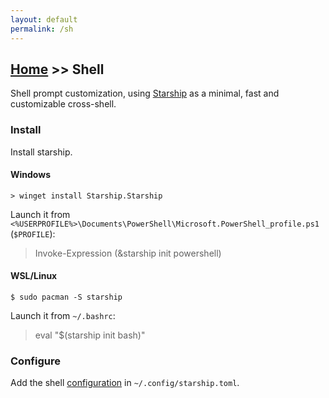 ```yaml
---
layout: default
permalink: /sh
---
```


## [Home](/) >> Shell

Shell prompt customization, using [Starship](https://starship.rs/) as a minimal, fast and customizable cross-shell.

### Install

Install starship.

#### Windows

    > winget install Starship.Starship

Launch it from `<%USERPROFILE%>\Documents\PowerShell\Microsoft.PowerShell_profile.ps1` (`$PROFILE`):

> Invoke-Expression (&starship init powershell)

#### WSL/Linux

    $ sudo pacman -S starship

Launch it from `~/.bashrc`:

> eval "$(starship init bash)"

### Configure

Add the shell [configuration](https://github.com/rmarquis/dotfiles/blob/main/.config/starship.toml) in `~/.config/starship.toml`.
